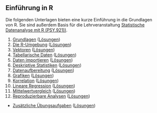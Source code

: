 ## Einführung in R

Die folgenden Unterlagen bieten eine kurze Einführung in die Grundlagen von R. Sie sind außerdem Basis für die Lehrveranstaltung [Statistische Datenanalyse mit R (PSY.921))](https://online.uni-graz.at/kfu_online/pl/ui/$ctx/wbLv.wbShowLVDetail?pStpSpNr=804481).

 1. [Grundlagen](https://r-24s-01.netlify.app) ([Lösungen](https://r-24s-01-solutions.netlify.app))
 2. [Die R-Umgebung](https://r-24s-02.netlify.app) ([Lösungen](https://r-24s-02-solutions.netlify.app))
 3. [Vektoren](https://r-24s-03.netlify.app) ([Lösungen](https://r-24s-03-solutions.netlify.app))
 4. [Tabellarische Daten](https://r-24s-04.netlify.app) ([Lösungen](https://r-24s-04-solutions.netlify.app))
 5. [Daten importieren](https://r-24s-05.netlify.app) ([Lösungen](https://r-24s-05-solutions.netlify.app))
 6. [Deskriptive Statistiken](https://r-24s-06.netlify.app) ([Lösungen](https://r-24s-06-solutions.netlify.app))
 7. [Datenaufbereitung](https://r-24s-07.netlify.app) ([Lösungen](https://r-24s-07-solutions.netlify.app))
 8. [Grafiken]() ([Lösungen]())
 9. [Korrelation]() ([Lösungen]())
10. [Lineare Regression]() ([Lösungen]())
11. [Mittelwertvergleich]() ([Lösungen]())
12. [Reproduzierbare Analysen]() ([Lösungen]())

- [Zusätzliche Übungsaufgaben](https://r-24s-a1.netlify.app) ([Lösungen](https://r-24s-a1-solutions.netlify.app))

